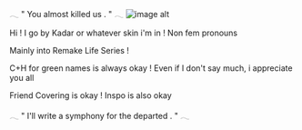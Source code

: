 𓂃       " You almost killed us . "       𓂃
![image alt](https://github.com/BENDlCION/BENDlCION/blob/main/Untitled48_20250825200753.png)

Hi ! I go by Kadar or whatever skin i'm in ! Non fem pronouns

Mainly into Remake Life Series !

C+H for green names is always okay ! Even if I don't say much, i appreciate you all

Friend Covering is okay ! Inspo is also okay

𓂃       " I'll write a symphony for the departed . "       𓂃
